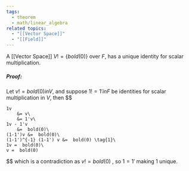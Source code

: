 ```yaml
---
tags:
  - theorem
  - math/linear_algebra
related topics:
  - "[[Vector Space]]"
  - "[[Field]]"
---
```

A [[Vector Space]] $V !=\{ bold(0)\}$ over $F$, has a unique identity for scalar multiplication.

##### Proof:
Let $v !=  bold(0) in V$, and suppose $1 != 1' in F$ be identities for scalar multiplication in $V$, then
$$

	1v 
		&= v\
		&= 1'v\
	1v - 1'v
		&=  bold(0)\
	(1-1')v &=  bold(0)\
	(1-1')^{-1} (1-1') v &=  bold(0) \tag{1}\
	1v =  bold(0)\
	v =  bold(0)

$$
which is a contradiction as $v !=  bold(0)$ , so $1=1'$ making $1$ unique.
[^1]: by [[Uniqueness of additive inverse in Fields]] and [[Multiplication by 0 (vector)]].